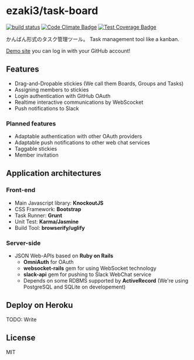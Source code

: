 # ezaki3/task-board

[![build status](https://circleci.com/gh/ezaki3/task-board.svg?style=shield&circle-token=b958b224e58d54299823290b6bc4dea139dde2aa)](https://circleci.com/gh/ezaki3/task-board)
[![Code Climate Badge](https://codeclimate.com/github/ezaki3/task-board/badges/gpa.svg)](https://codeclimate.com/github/ezaki3/task-board)
[![Test Coverage Badge](https://codeclimate.com/github/ezaki3/task-board/badges/coverage.svg)](https://codeclimate.com/github/ezaki3/task-board/coverage)

かんばん形式のタスク管理ツール。
Task management tool like a kanban.

[Demo site](http://task-board.dqn.ch) you can log in with your GitHub account!


## Features

* Drag-and-Dropable stickies (We call them Boards, Groups and Tasks)
* Assigning members to stickies
* Login authentication with GitHub OAuth
* Realtime interactive communications by WebScocket
* Push notifications to Slack

### Planned features

* Adaptable authentication with other OAuth providers
* Adaptable push notifications to other web chat services
* Taggable stickies
* Member invitation


## Application architectures


### Front-end

* Main Javascript library: **KnockoutJS**
* CSS Framework: **Bootstrap**
* Task Runner: **Grunt**
* Unit Test: **Karma/Jasmine**
* Build Tool: **browserify/uglify**


### Server-side

* JSON Web-APIs based on **Ruby on Rails**
  - **OmniAuth** for OAuth
  - **websocket-rails** gem for using WebSocket technology
  - **slack-api** gem for pushing to Slack WebChat service
  - Depends on some RDBMS supported by **ActiveRecord** (We're using PostgreSQL and SQLite on developement)


## Deploy on Heroku

TODO: Write


## License

MIT

